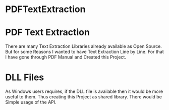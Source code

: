 # PDFTextExtraction
PDF Text Extraction
===================

There are many Text Extraction Libraries already available as Open Source. But
for some Reasons I wanted to have Text Extraction Line by Line. For that I have
gone through PDF Manual and Created this Project.

DLL Files
=========
As Windows users requires, if the DLL file is available then it would be more
useful to them. Thus creating this Project as shared library. There would be
Simple usage of the API.
